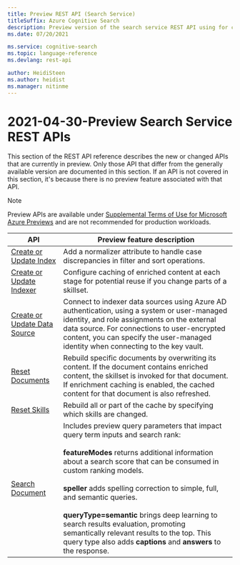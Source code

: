 ```yaml
---
title: Preview REST API (Search Service)
titleSuffix: Azure Cognitive Search
description: Preview version of the search service REST API using for creating and consuming objects.
ms.date: 07/20/2021

ms.service: cognitive-search
ms.topic: language-reference
ms.devlang: rest-api

author: HeidiSteen
ms.author: heidist
ms.manager: nitinme
---
```


# 2021-04-30-Preview Search Service REST APIs

This section of the REST API reference describes the new or changed APIs that are currently in preview. Only those API that differ from the generally available version are documented in this section. If an API is not covered in this section, it's because there is no preview feature associated with that API.

> [!NOTE]
> Preview APIs are available under [Supplemental Terms of Use for Microsoft Azure Previews](https://azure.microsoft.com/support/legal/preview-supplemental-terms/) and are not recommended for production workloads.

| API | Preview feature description|
|-----|-----------------------------|
| [Create or Update Index](preview-api/create-or-update-index.md) | Add a normalizer attribute to handle case discrepancies in filter and sort operations.  |
| [Create or Update Indexer](preview-api/create-or-update-indexer.md) | Configure caching of enriched content at each stage for potential reuse if you change parts of a skillset.  |
| [Create or Update Data Source](preview-api/create-or-update-data-source.md) | Connect to  indexer data sources using Azure AD authentication, using a system or user-managed identity, and role assignments on the external data source. For connections to user-encrypted content, you can specify the user-managed identity when connecting to the key vault. |
| [Reset Documents](preview-api/reset-documents.md) | Rebuild specific documents by overwriting its content. If the document contains enriched content, the skillset is invoked for that document. If enrichment caching is enabled, the cached content for that document is also refreshed. |
| [Reset Skills](preview-api/reset-skills.md) | Rebuild all or part of the cache by specifying which skills are changed. |
| [Search Document](preview-api/search-documents.md) | Includes preview query parameters that impact query term inputs and search rank: </br></br>**featureModes** returns additional information about a search score that can be consumed in custom ranking models. </br></br>**speller** adds spelling correction to simple, full, and semantic queries. </br></br>**queryType=semantic** brings deep learning to search results evaluation, promoting semantically relevant results to the top. This query type also adds **captions** and **answers** to the response. |
